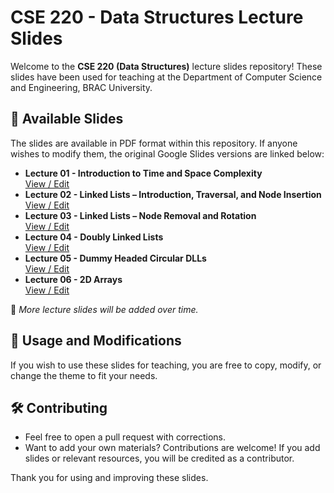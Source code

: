 # CSE 220 - Data Structures Lecture Slides  

Welcome to the **CSE 220 (Data Structures)** lecture slides repository! These slides have been used for teaching at the Department of Computer Science and Engineering, BRAC University.  

## 📂 Available Slides  
The slides are available in PDF format within this repository. If anyone wishes to modify them, the original Google Slides versions are linked below:  

- **Lecture 01 - Introduction to Time and Space Complexity**  
  [View / Edit](https://docs.google.com/presentation/d/18Yl34rHupozdosPCZX1z5GU4Q30bniHfHg4PcJH9lRc/edit?usp=sharing)  
- **Lecture 02 - Linked Lists – Introduction, Traversal, and Node Insertion**  
  [View / Edit](https://docs.google.com/presentation/d/1ssvIIQBh-zjjOcup7bW1IfIk5RzLXPNay1B2lBBf3OA/edit?usp=sharing)  
- **Lecture 03 - Linked Lists – Node Removal and Rotation**  
  [View / Edit](https://docs.google.com/presentation/d/1wWyxDVoUXQr3TbndrbeLDVv10VPwXvHTqFRmxn_LfG4/edit?usp=sharing)
- **Lecture 04 - Doubly Linked Lists**  
  [View / Edit](https://docs.google.com/presentation/d/1iePV9GCNiPgo9Z1zYrsdizf2euAU3HhzxZrDBWf6b_8/edit?usp=sharing)
- **Lecture 05 - Dummy Headed Circular DLLs**  
  [View / Edit](https://docs.google.com/presentation/d/1a7XbGdy_IhvVHjNMB_5WkamklN6XUE0pdiUs5XDI7Fc/edit?usp=sharing)
- **Lecture 06 - 2D Arrays**  
  [View / Edit](https://docs.google.com/presentation/d/1LkltIcVyVqIdSd9D1n2d6EFWAmqvwOqp48Qb1CEPTGs/edit?usp=sharing)

📌 *More lecture slides will be added over time.*  

## 🔄 Usage and Modifications  
If you wish to use these slides for teaching, you are free to copy, modify, or change the theme to fit your needs. 

## 🛠 Contributing  
- Feel free to open a pull request with corrections.  
- Want to add your own materials? Contributions are welcome! If you add slides or relevant resources, you will be credited as a contributor.  

Thank you for using and improving these slides.
